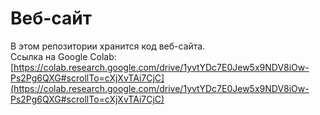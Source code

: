 # Веб-сайт
В этом репозитории хранится код веб-сайта.<br>
Ссылка на Google Colab: [https://colab.research.google.com/drive/1yvtYDc7E0Jew5x9NDV8iOw-Ps2Pg6QXG#scrollTo=cXjXvTAi7CjC](https://colab.research.google.com/drive/1yvtYDc7E0Jew5x9NDV8iOw-Ps2Pg6QXG#scrollTo=cXjXvTAi7CjC)
